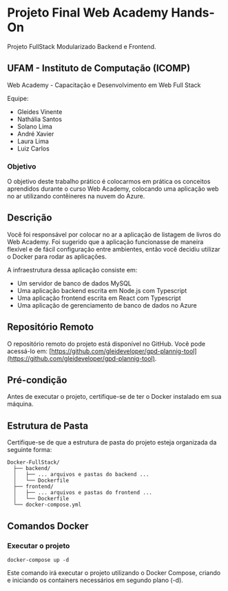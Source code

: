 # Projeto Final Web Academy Hands-On

Projeto FullStack Modularizado Backend e Frontend.

## UFAM - Instituto de Computação (ICOMP)

Web Academy - Capacitação e Desenvolvimento em Web Full Stack

Equipe:
- Gleides Vinente
- Nathália Santos
- Solano Lima
- André Xavier
- Laura Lima
- Luiz Carlos

### Objetivo

O objetivo deste trabalho prático é colocarmos em prática os conceitos aprendidos durante o curso Web Academy, colocando
uma aplicação web no ar utilizando contêineres na nuvem do Azure.

## Descrição

Você foi responsável por colocar no ar a aplicação de listagem de livros do Web Academy. Foi sugerido que a aplicação
funcionasse de maneira flexível e de fácil configuração entre ambientes, então você decidiu utilizar o Docker para rodar
as aplicações.

A infraestrutura dessa aplicação consiste em:

- Um servidor de banco de dados MySQL
- Uma aplicação backend escrita em Node.js com Typescript
- Uma aplicação frontend escrita em React com Typescript
- Uma aplicação de gerenciamento de banco de dados no Azure

## Repositório Remoto

O repositório remoto do projeto está disponível no GitHub.
Você pode acessá-lo
em: [https://github.com/gleideveloper/gpd-plannig-tool](https://github.com/gleideveloper/gpd-plannig-tool).

## Pré-condição

Antes de executar o projeto, certifique-se de ter o Docker instalado em sua máquina.

## Estrutura de Pasta

Certifique-se de que a estrutura de pasta do projeto esteja organizada da seguinte forma:

```
Docker-FullStack/
  ├── backend/
  │   ├── ... arquivos e pastas do backend ...
  │   └── Dockerfile
  ├── frontend/
  │   ├── ... arquivos e pastas do frontend ...
  │   └── Dockerfile
  └── docker-compose.yml
```

## Comandos Docker

### Executar o projeto

```
docker-compose up -d
```

Este comando irá executar o projeto utilizando o Docker Compose, criando e iniciando os containers necessários em
segundo plano (-d).

